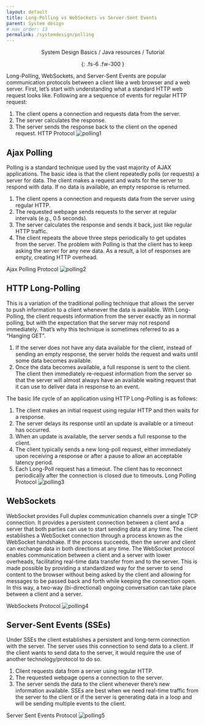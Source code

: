 ```yaml
---
layout: default
title: Long-Polling vs WebSockets vs Server-Sent Events
parent: System design
# nav_order: 13
permalink: /systemdesign/polling
---
```

<div align="center" markdown="1">
System Design Basics / Java resources / Tutorial

{: .fs-6 .fw-300 }
</div>

Long-Polling, WebSockets, and Server-Sent Events are popular communication protocols between a client like a web browser and a web server. First, let’s start with understanding what a standard HTTP web request looks like. Following are a sequence of events for regular HTTP request:

1. The client opens a connection and requests data from the server.
2. The server calculates the response.
3. The server sends the response back to the client on the opened request.
HTTP Protocol
![polling1](https://raw.githubusercontent.com/JavaLvivDev/prog-resources/master/resources/load2.png)

## Ajax Polling
Polling is a standard technique used by the vast majority of AJAX applications. The basic idea is that the client repeatedly polls (or requests) a server for data. The client makes a request and waits for the server to respond with data. If no data is available, an empty response is returned.

1. The client opens a connection and requests data from the server using regular HTTP.
2. The requested webpage sends requests to the server at regular intervals (e.g., 0.5 seconds).
3. The server calculates the response and sends it back, just like regular HTTP traffic.
4. The client repeats the above three steps periodically to get updates from the server.
The problem with Polling is that the client has to keep asking the server for any new data. As a result, a lot of responses are empty, creating HTTP overhead.

Ajax Polling Protocol
![polling2](https://raw.githubusercontent.com/JavaLvivDev/prog-resources/master/resources/load2.png)

## HTTP Long-Polling
This is a variation of the traditional polling technique that allows the server to push information to a client whenever the data is available. With Long-Polling, the client requests information from the server exactly as in normal polling, but with the expectation that the server may not respond immediately. That’s why this technique is sometimes referred to as a “Hanging GET”.

1. If the server does not have any data available for the client, instead of sending an empty response, the server holds the request and waits until some data becomes available.
2. Once the data becomes available, a full response is sent to the client. The client then immediately re-request information from the server so that the server will almost always have an available waiting request that it can use to deliver data in response to an event.

The basic life cycle of an application using HTTP Long-Polling is as follows:
1. The client makes an initial request using regular HTTP and then waits for a response.
2. The server delays its response until an update is available or a timeout has occurred.
3. When an update is available, the server sends a full response to the client.
4. The client typically sends a new long-poll request, either immediately upon receiving a response or after a pause to allow an acceptable latency period.
5. Each Long-Poll request has a timeout. The client has to reconnect periodically after the connection is closed due to timeouts.
Long Polling Protocol
![polling3](https://raw.githubusercontent.com/JavaLvivDev/prog-resources/master/resources/load2.png)

## WebSockets
WebSocket provides Full duplex communication channels over a single TCP connection. It provides a persistent connection between a client and a server that both parties can use to start sending data at any time. The client establishes a WebSocket connection through a process known as the WebSocket handshake. If the process succeeds, then the server and client can exchange data in both directions at any time. The WebSocket protocol enables communication between a client and a server with lower overheads, facilitating real-time data transfer from and to the server. This is made possible by providing a standardized way for the server to send content to the browser without being asked by the client and allowing for messages to be passed back and forth while keeping the connection open. In this way, a two-way (bi-directional) ongoing conversation can take place between a client and a server.

WebSockets Protocol
![polling4](https://raw.githubusercontent.com/JavaLvivDev/prog-resources/master/resources/load2.png)

## Server-Sent Events (SSEs)
Under SSEs the client establishes a persistent and long-term connection with the server. The server uses this connection to send data to a client. If the client wants to send data to the server, it would require the use of another technology/protocol to do so.

1. Client requests data from a server using regular HTTP.
2. The requested webpage opens a connection to the server.
3. The server sends the data to the client whenever there’s new information available.
SSEs are best when we need real-time traffic from the server to the client or if the server is generating data in a loop and will be sending multiple events to the client.

Server Sent Events Protocol
![polling5](https://raw.githubusercontent.com/JavaLvivDev/prog-resources/master/resources/load2.png)